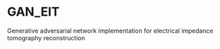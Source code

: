 # GAN_EIT
Generative adversarial network implementation for electrical impedance tomography reconstruction
